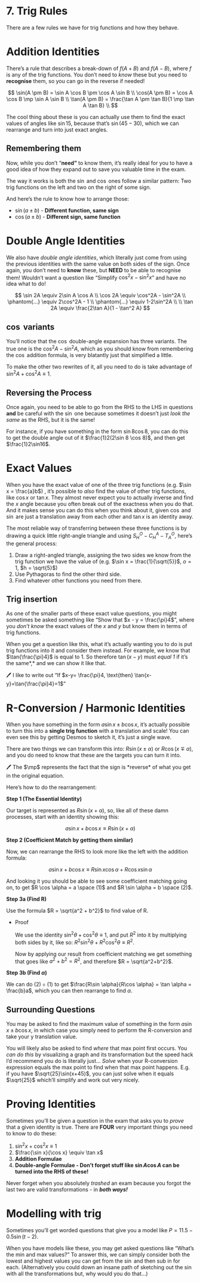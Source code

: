# 7. Trig Rules

There are a few rules we have for trig functions and how they behave.

# Addition Identities

There’s a rule that describes a break-down of $f(A + B)$ and $f(A - B)$, where $f$ is any of the trig functions. You don’t need to *know* these but you need to **recognise** them, so you can go in the reverse if needed!

$$
\sin(A \pm B) = \sin A \cos B \pm \cos A \sin B \\
\cos(A \pm B) = \cos A \cos B \mp \sin A \sin B \\
\tan(A \pm B) = \frac{\tan A \pm \tan B}{1 \mp \tan A \tan B} \\
$$

The cool thing about these is you can actually use them to find the exact values of angles like $\sin 15$, because that’s $\sin(45-30)$, which we can rearrange and turn into just exact angles.

## Remembering them

Now, while you don’t “**need”** to know them, it’s really ideal for you to have a good idea of how they expand out to save you valuable time in the exam. 

The way it works is both the $\sin$ and $\cos$ ones follow a similar pattern: Two trig functions on the left and two on the right of some sign.

And here’s the rule to know how to arrange those:

- $\sin(a \pm b)$ - **Different function, same sign**
- $\cos(a\pm b)$ - **Different sign, same function**

# Double Angle Identities

We also have *double angle identities*, which literally just come from using the previous identities with the same value on both sides of the sign. Once again, you don’t need to **know** these, but **NEED** to be able to recognise them! Wouldn’t want a question like “Simplify $\cos^2 x - \sin^2x$” and have no idea what to do!

$$
\sin 2A \equiv 2\sin A \cos A \\
\cos 2A \equiv \cos^2A - \sin^2A \\
\phantom{...} \equiv 2\cos^2A - 1 \\
\phantom{...} \equiv 1-2\sin^2A \\
\\
\tan 2A \equiv \frac{2\tan A}{1 - \tan^2 A}
$$

## $\cos$ variants

You’ll notice that the $\cos$ double-angle expansion has three variants. The true one is the $\cos^2{A} - \sin^2{A}$, which as you should know from remembering the $\cos$ addition formula, is very blatantly just that simplified a little.

To make the other two rewrites of it, all you need to do is take advantage of $\sin^2{A} + \cos^2{A} \equiv 1$.

## Reversing the Process

Once again, you need to be able to go from the RHS to the LHS in questions **and** be careful with the $\sin$ one because sometimes it doesn’t just *look the same* as the RHS, but it is the same!

For instance, if you have something in the form $\sin8\cos8$, you can do this to get the double angle out of it $\frac{1}2(2\sin 8 \cos 8)$, and then get $\frac{1}2\sin16$.

# Exact Values

When you have the exact value of one of the three trig functions (e.g. $\sin x = \frac{a}b$) , it’s possible to *also* find the value of other trig functions, like $\cos x$ or $\tan x$. They almost never expect you to actually inverse and find the $x$ angle because you often break out of the exactness when you do that. And it makes sense you can do this when you think about it, given $\cos$ and $\sin$ are just a translation away from each other and $\tan x$ is an identity away. 

The most reliable way of transferring between these three functions is by drawing a quick little right-angle triangle and using $S^O_H - C^A_H - T^O_A$, here’s the general process:

1. Draw a right-angled triangle, assigning the two sides we know from the trig function we have the value of (e.g. $\sin x = \frac{1}{\sqrt{5}}$, $o = 1$, $h = \sqrt{5}$)
2. Use Pythagoras to find the other third side.
3. Find whatever other functions you need from there. 

## Trig insertion

As one of the smaller parts of these exact value questions, you might sometimes be asked something like “Show that $x - y = \frac{\pi}4$”, where you *don’t know* the exact values of the $x$ and $y$ but know them in terms of trig functions.

When you get a question like this, what it’s actually wanting you to do is put trig functions into it and consider them instead. For example, we know that $\tan{\frac{\pi}4}$ is equal to $1$. So therefore $\tan(x-y)$ must *equal $1$* if it’s the same*,* and we can show it like that.

<aside>
🖊️ I like to write out “If $x-y= \frac{\pi}4, \text{then} \tan{x-y}=\tan{\frac{\pi}4}=1$”

</aside>

# R-Conversion / Harmonic Identities

When you have something in the form $a \sin x \pm b\cos x$, it’s actually possible to turn this into a **single trig function** with a translation and scale! You can even see this by getting Desmos to sketch it, it’s just a single wave.

There are two things we can transform this into: $R\sin(x \pm \alpha)$ or $R\cos(x \mp \alpha)$, and you do need to know that these are the targets you can turn it into.

<aside>
🖊️ The $\mp$ represents the fact that the sign is *reverse* of what you get in the original equation.

</aside>

Here’s how to do the rearrangement:

**Step 1 (The Essential Identity)**

Our target is represented as $R \sin(x+\alpha)$, so, like all of these damn processes, start with an identity showing this:

$$
a \sin x + b\cos x \equiv R\sin(x+\alpha)
$$

**Step 2 (Coefficient Match by getting them similar)**

Now, we can rearrange the RHS to look more like the left with the addition formula:

$$
a \sin x + b\cos x \equiv R \sin x \cos \alpha + R \cos x \sin \alpha
$$

And looking it you should be able to see some coefficient matching going on, to get $R \cos \alpha = a \space (1)$ and $R \sin \alpha = b \space (2)$.

**Step 3a (Find R)**

Use the formula $R = \sqrt{a^2 + b^2}$ to find value of R.

- Proof
    
    We use the identity $\sin^2 \theta + \cos^2 \theta \equiv 1$, and put $R^2$ into it by multiplying both sides by it, like so: $R^2\sin^2\theta + R^2\cos^2\theta \equiv R^2$.
    
    Now by applying our result from coefficient matching we get something that goes like $a^2 + b^2 = R^2$, and therefore  $R = \sqrt{a^2+b^2}$.
    

**Step 3b (Find $\alpha$)**

We can do $(2) \div (1)$ to get $\frac{R\sin \alpha}{R\cos \alpha} = \tan \alpha = \frac{b}a$, which you can then rearrange to find $\alpha$.

## Surrounding Questions

You may be asked to find the maximum value of something in the form $a\sin x \pm b \cos x$, in which case you simply need to perform the R-conversion and take your y translation value.

You will likely also be asked to find *where* that max point first occurs. You *can do this* by visualizing a graph and its transformation but the speed hack I’d recommend you do is literally just… *Solve* when your R-conversion expression equals the max point to find when that max point happens. E.g. if you have $\sqrt{25}\sin(x+45)$, you can just solve when it equals $\sqrt{25}$ which’ll simplify and work out very nicely.

# Proving Identities

Sometimes you’ll be given a question in the exam that asks you to *prove* that a given identity is true. There are **FOUR** very important things you need to know to do these:

1. $\sin^2x+\cos^2x\equiv1$
2. $\frac{\sin x}{\cos x} \equiv \tan x$
3. **Addition Formulae**
4. **Double-angle Formulae - Don’t forget stuff like $\sin A \cos A$ can be turned into the RHS of these!** 

Never forget when you absolutely *trashed* an exam because you forgot the last two are valid transformations - in ***both ways!***

# Modelling with trig

Sometimes you’ll get worded questions that give you a model like $P = 11.5-0.5\sin(t-2)$.

When you have models like these, you may get asked questions like “What’s the min and max values?” To answer this, we can simply consider both the lowest and highest values you can get from the $\sin$ and then sub in for each. (Alternatively you could down an insane path of sketching out the $\sin$ with all the transformations but, why would you do that…)